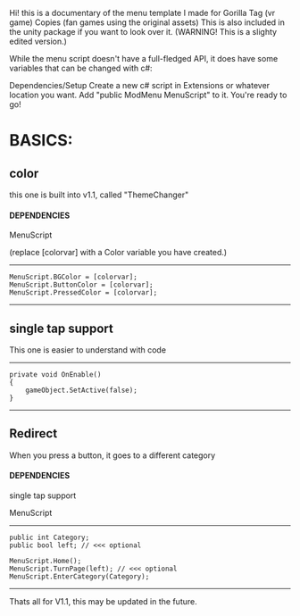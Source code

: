 Hi! this is a documentary of the menu template I made for Gorilla Tag (vr game) Copies (fan games using the original assets)
This is also included in the unity package if you want to look over it.
(WARNING! This is a slighty edited version.)

While the menu script doesn't have a full-fledged API, it does have some variables that can be changed with c#:

Dependencies/Setup
Create a new c# script in Extensions or whatever location you want.
Add "public ModMenu MenuScript" to it.
You're ready to go!

# BASICS:

## color
this one is built into v1.1, called "ThemeChanger"
#### DEPENDENCIES
MenuScript

(replace [colorvar] with a Color variable you have created.)
________________________________________________________________________________________________________________________________
	MenuScript.BGColor = [colorvar];
	MenuScript.ButtonColor = [colorvar];
	MenuScript.PressedColor = [colorvar];
________________________________________________________________________________________________________________________________
## single tap support
This one is easier to understand with code
________________________________________________________________________________________________________________________________
	private void OnEnable()
	{
		gameObject.SetActive(false);
	}
________________________________________________________________________________________________________________________________
## Redirect
When you press a button, it goes to a different category
#### DEPENDENCIES

single tap support

MenuScript
________________________________________________________________________________________________________________________________
	public int Category;
	public bool left; // <<< optional

	MenuScript.Home();
	MenuScript.TurnPage(left); // <<< optional
	MenuScript.EnterCategory(Category);
________________________________________________________________________________________________________________________________ 
Thats all for V1.1, this may be updated in the future.
